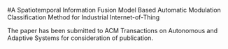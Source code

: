 #A Spatiotemporal Information Fusion Model Based Automatic Modulation Classification Method for Industrial Internet-of-Thing  

The paper has been submitted to ACM Transactions on Autonomous and Adaptive Systems for consideration of publication.
